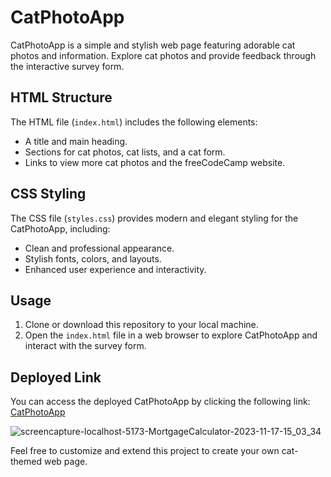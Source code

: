 # CatPhotoApp

CatPhotoApp is a simple and stylish web page featuring adorable cat photos and information. Explore cat photos and provide feedback through the interactive survey form.

## HTML Structure

The HTML file (`index.html`) includes the following elements:
- A title and main heading.
- Sections for cat photos, cat lists, and a cat form.
- Links to view more cat photos and the freeCodeCamp website.

## CSS Styling

The CSS file (`styles.css`) provides modern and elegant styling for the CatPhotoApp, including:
- Clean and professional appearance.
- Stylish fonts, colors, and layouts.
- Enhanced user experience and interactivity.

## Usage

1. Clone or download this repository to your local machine.
2. Open the `index.html` file in a web browser to explore CatPhotoApp and interact with the survey form.

## Deployed Link

You can access the deployed CatPhotoApp by clicking the following link: [CatPhotoApp](https://hadep275.github.io/CatPhotoApp/)

![screencapture-localhost-5173-MortgageCalculator-2023-11-17-15_03_34](https://github.com/hadep275/CatPhotoApp/assets/65734173/88ae675a-6aa8-445d-a023-6a4de7a893ab)


Feel free to customize and extend this project to create your own cat-themed web page.
